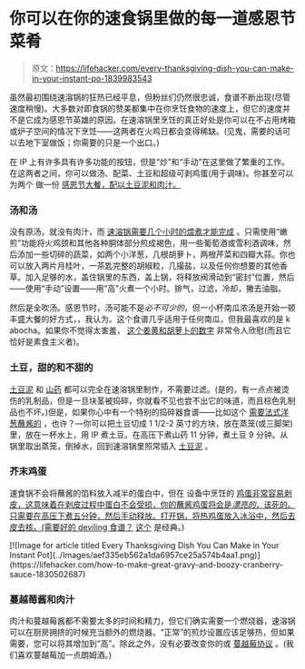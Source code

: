 # 你可以在你的速食锅里做的每一道感恩节菜肴

> 原文：<https://lifehacker.com/every-thanksgiving-dish-you-can-make-in-your-instant-po-1839983543>

虽然最初围绕速溶锅的狂热已经平息，但粉丝们仍然很忠诚，食谱不断出现(尽管速度稍慢)。大多数对即食锅的赞美都集中在你烹饪食物的速度上，但它的速度并不是它成为感恩节英雄的原因。在速溶锅里烹饪的真正好处是你可以在不占用烤箱或炉子空间的情况下烹饪——这两者在火鸡日都会变得稀缺。(见鬼，需要的话可以去地下室做饭；你需要的只是一个出口。)



在 IP 上有许多具有许多功能的按钮，但是“炒”和“手动”在这里做了繁重的工作。在这两者之间，你可以做汤、配菜、土豆和超级可剥鸡蛋(用于调味)。你甚至可以为两个 做一份 [感恩节大餐，配以土豆泥和肉汁。](https://skillet.lifehacker.com/how-to-make-turkey-mashed-potatoes-and-gravy-in-one-i-1820516377)

### 汤和汤

没有原汤，就没有肉汁，而 [速溶锅需要几个小时的煨煮才能完成](https://lifehacker.com/the-first-seven-things-your-should-make-with-a-new-inst-1790730616) 。只需使用“嫩煎”功能将火鸡颈和其他各种胴体部分煎成褐色，用一些葡萄酒或雪利酒调味，然后添加一些切碎的蔬菜，如两个小洋葱，几根胡萝卜，两根芹菜和四瓣大蒜。你也可以放入两片月桂叶，一茶匙完整的胡椒粒，几撮盐，以及任何你想要的其他香草。加入足够的水，盖住锅里的东西，盖上锅，将释放阀滑动到“密封”位置，然后——使用“手动”设置——用“高”火煮一个小时。排气，过滤，冷却，撇去油脂。

然后是全吹汤。感恩节时，汤可能不是*必不可少的*，但一小杯南瓜浓汤是开始一顿丰盛大餐的好方式，，我认为。这个食谱几乎适用于任何南瓜，但我最喜欢的是 k abocha。如果你不觉得太害羞， [这个姜黄和胡萝卜的数字](https://skillet.lifehacker.com/make-this-turmeric-carrot-soup-in-your-instant-pot-1829226721) 非常令人欣慰(而且它恰好是素食主义者)。

### 土豆，甜的和不甜的

[土豆泥](https://skillet.lifehacker.com/you-dont-have-to-drain-these-instant-pot-mashed-potatoe-1823748665) 和 [山药](https://skillet.lifehacker.com/these-three-ingredient-instant-pot-yams-are-almost-too-1829846544) 都可以完全在速溶锅里制作，不需要过滤。(是的，有一点点被烫伤的乳制品，但是一旦块茎被捣碎，你就看不见也尝不出它的味道，而且棕色乳制品也不坏。)但是，如果你心中有一个特别的捣碎器食谱——比如这个 [需要法式洋葱蘸酱的](https://skillet.lifehacker.com/just-add-store-bought-french-onion-dip-to-mashed-potato-1839621708) ，也许？—你可以把土豆切成 1 1/2-2 英寸的方块，放在蒸笼(或三脚架)里，放在一杯水上，用 IP 煮土豆。在高压下煮山药 11 分钟，煮土豆 9 分钟。从锅里取出蒸笼，倒掉水，回到速溶锅里照常插入 [土豆泥](https://lifehacker.com/how-to-making-smashing-mashed-potatoes-1820225954) 。

### 芥末鸡蛋

速食锅不会将蘸酱的馅料放入减半的蛋白中，但在 设备中烹饪的 [鸡蛋非常容易剥皮，这意味着在剥皮过程中蛋白不会受损，你的蘸酱鸡蛋将会是*漂亮的*，该死的。只需要在高压下煮五分钟，然后手动释放。打开锅，将热鸡蛋放入冰浴中，然后去皮去核。(需要好的 deviling 食谱？](https://skillet.lifehacker.com/let-the-instant-pot-make-your-thanksgiving-easier-1830163877) [这个](https://skillet.lifehacker.com/how-to-make-perfect-deviled-eggs-1821471027) 是经典。)

<aside data-commerce-source="inset" class="sc-16a0mhj-2 gAjHzr">[![Image for article titled Every Thanksgiving Dish You Can Make in Your Instant Pot](../Images/aef335eb562a1da6957ce25a574b4aa1.png)](https://lifehacker.com/how-to-make-great-gravy-and-boozy-cranberry-sauce-1830502687)</aside>

### 蔓越莓酱和肉汁

肉汁和蔓越莓酱都不需要太多的时间和精力，但它们确实需要一个燃烧器，速溶锅可以在厨房拥挤的时候充当额外的燃烧器。“正常”的煎炒设置应该足够热，但如果需要，您可以将其增加到“高”。除此之外，没有必要改变你的或 [蔓越莓协议](https://lifehacker.com/how-to-make-great-gravy-and-boozy-cranberry-sauce-1830502687) 。(我们喜欢蔓越莓加一点朗姆酒。)
